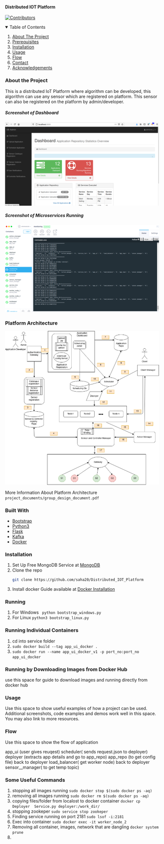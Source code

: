 #### Distributed IOT Platform

[![Contributors][contributors-shield]][contributors-url]

<!-- TABLE OF CONTENTS -->
<details open="open">
  <summary>Table of Contents</summary>
  <ol>
    <li><a href="#about-the-project">About The Project</a></li>
    <li><a href="#prerequisites">Prerequisites</a></li>
    <li><a href="#installation">Installation</a></li>
    <li><a href="#usage">Usage</a></li>
    <li><a href="#flow">Flow</a></li>
    <li><a href="#contact">Contact</a></li>
    <li><a href="#acknowledgements">Acknowledgements</a></li>
  </ol>
</details>

### About the Project

This is a distributed IoT Platform where algorithm can be developed, this algorithm can use any sensor which are registered on platform. This sensor can also be registered on the platform by admin/developer.


<!-- [![Container Running Screenshot][product-screenshot]]
<img src="https://raw.githubusercontent.com/saha20/Distributed_IOT_Platform/main/project_images/containers.png" alt="banner"> -->

##### Screenshot of Dashboard
![DashBoard of IoT Platform][dashboard]

##### Screenshot of Microservices Running
![Container Running Screenshot][product-screenshot]

### Platform Architecture
![Architecture][architecture]

More Information About Platform Architecture ```project_documents/group_design_document.pdf```

### Built With

* [Bootstrap](https://getbootstrap.com)
* [Python3](https://www.python.org/)
* [Flask](https://flask.palletsprojects.com/en/2.0.x/)
* [Kafka](https://kafka.apache.org/)
* [Docker](https://www.docker.com/)

### Installation

1. Set Up Free MongoDB Service at [MongoDB](https://www.mongodb.com/cloud/atlas)
2. Clone the repo
   ```sh
   git clone https://github.com/saha20/Distributed_IOT_Platform
   ```
3. Install docker
   Guide available at [Docker Installation](https://docs.docker.com/engine/install/ubuntu/)

### Running

1. For Windows ``` python bootstrap_windows.py```
2. For Linux ```python3 bootstrap_linux.py```


### Running Individual Containers

1. cd into service folder
2. ```sudo docker build --tag app_ui_docker .```
3. ```sudo docker run --name app_ui_docker_v1 -p port_no:port_no  app_ui_docker```

### Running by Downloading Images from Docker Hub

use this space for guide to download images and running directly from docker hub 

<!-- USAGE EXAMPLES -->
### Usage

Use this space to show useful examples of how a project can be used. Additional screenshots, code examples and demos work well in this space. You may also link to more resources.

### Flow

Use this space to show the flow of application

app_ui (user gives reuqest)
scheduler( sends request.json to deployer)
deployer (extracts app details and go to app_repo)
app_repo (to get config file)
back to deployer
load_balancer( get worker  node)
back to deployer
sensor__manager( to get temp topic)

### Some Useful Commands

1. stopping all images running ```sudo docker stop $(sudo docker ps -aq)```
2. removing all images running ```sudo docker rm $(sudo docker ps -aq)```
3. copying files/folder from localost to docker container ```docker cp Deployer  Service.py deployer:/work_dir/```
4. stopping zookeper ```sudo service stop zookeper```
5. Finding service running on port 2181 ```sudo lsof -i:2181 ```
6. Exec into container ```sudo docker exec -it worker_node_2```
7. Removing all container, images, network that are dangling ```docker system prune```
8. 

    
<!-- MARKDOWN LINKS & IMAGES -->
[contributors-shield]: https://img.shields.io/github/contributors/othneildrew/Best-README-Template.svg?style=for-the-badge
[contributors-url]: https://github.com/saha20/Distributed_IOT_Platform/graphs/contributors
[product-screenshot]: project_images/containers.png
[dashboard]: project_images/dashboard.png
[architecture]: project_images/architecture.png
